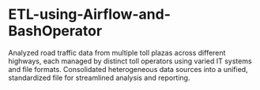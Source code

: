 # ETL-using-Airflow-and-BashOperator
Analyzed road traffic data from multiple toll plazas across different highways, each managed by distinct toll operators using varied IT systems and file formats. Consolidated heterogeneous data sources into a unified, standardized file for streamlined analysis and reporting.
